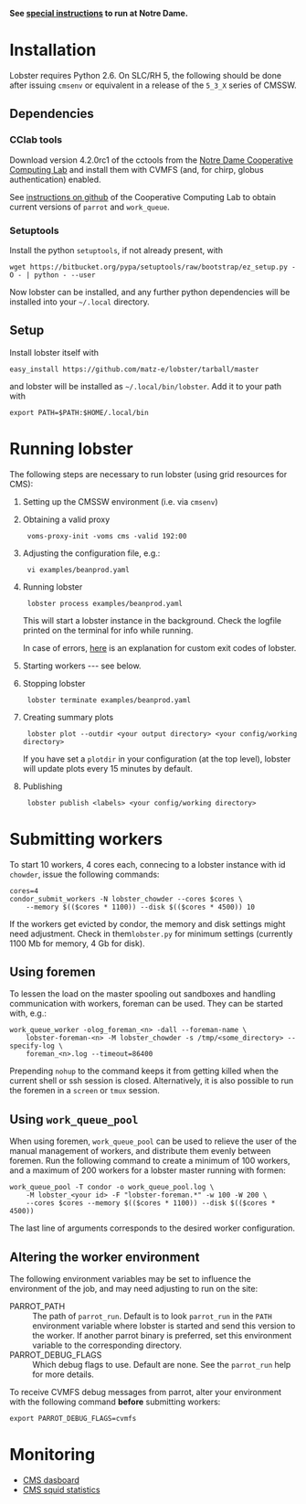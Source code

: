 **See [special instructions](doc/ND.md) to run at Notre Dame.**

# Installation

Lobster requires Python 2.6.  On SLC/RH 5, the following should be done
after issuing `cmsenv` or equivalent in a release of the `5_3_X` series of
CMSSW.

## Dependencies

### CClab tools

Download version 4.2.0rc1 of the cctools from the [Notre Dame Cooperative
Computing Lab](http://www3.nd.edu/~ccl/software/download.shtml) and install
them with CVMFS (and, for chirp, globus authentication) enabled.

See [instructions on github](https://github.com/cooperative-computing-lab/cctools)
of the Cooperative Computing Lab to obtain current versions of `parrot` and
`work_queue`.

### Setuptools

Install the python `setuptools`, if not already present, with

    wget https://bitbucket.org/pypa/setuptools/raw/bootstrap/ez_setup.py -O - | python - --user

Now lobster can be installed, and any further python dependencies will be
installed into your `~/.local` directory.

## Setup

Install lobster itself with

    easy_install https://github.com/matz-e/lobster/tarball/master

and lobster will be installed as `~/.local/bin/lobster`.  Add it to your
path with

    export PATH=$PATH:$HOME/.local/bin

# Running lobster

The following steps are necessary to run lobster (using grid resources for
CMS):

1. Setting up the CMSSW environment (i.e. via `cmsenv`)

2. Obtaining a valid proxy

        voms-proxy-init -voms cms -valid 192:00

3. Adjusting the configuration file, e.g.:

        vi examples/beanprod.yaml

4. Running lobster

        lobster process examples/beanprod.yaml

   This will start a lobster instance in the background.  Check the logfile
   printed on the terminal for info while running.

   In case of errors, [here](doc/ErrorCodes.md) is an explanation for
   custom exit codes of lobster.

5. Starting workers --- see below.

6. Stopping lobster

        lobster terminate examples/beanprod.yaml

7. Creating summary plots

        lobster plot --outdir <your output directory> <your config/working directory>

   If you have set a `plotdir` in your configuration (at the top level),
   lobster will update plots every 15 minutes by default.

8. Publishing

        lobster publish <labels> <your config/working directory>

# Submitting workers

To start 10 workers, 4 cores each, connecing to a lobster instance with id
`chowder`, issue the following commands:

    cores=4
    condor_submit_workers -N lobster_chowder --cores $cores \
        --memory $(($cores * 1100)) --disk $(($cores * 4500)) 10

If the workers get evicted by condor, the memory and disk settings might need
adjustment.  Check in them`lobster.py` for minimum settings (currently 1100 Mb for
memory, 4 Gb for disk).

## Using foremen

To lessen the load on the master spooling out sandboxes and handling
communication with workers, foreman can be used.  They can be started with,
e.g.:

    work_queue_worker -olog_foreman_<n> -dall --foreman-name \
        lobster-foreman-<n> -M lobster_chowder -s /tmp/<some_directory> --specify-log \
        foreman_<n>.log --timeout=86400

Prepending `nohup` to the command keeps it from getting killed when the
current shell or ssh session is closed.  Alternatively, it is also possible
to run the foremen in a `screen` or `tmux` session.

## Using `work_queue_pool`

When using foremen, `work_queue_pool` can be used to relieve the user of
the manual management of workers, and distribute them evenly between
foremen.  Run the following command to create a minimum of 100 workers, and a
maximum of 200 workers for a lobster master running with formen:

    work_queue_pool -T condor -o work_queue_pool.log \
        -M lobster_<your id> -F "lobster-foreman.*" -w 100 -W 200 \
        --cores $cores --memory $(($cores * 1100)) --disk $(($cores * 4500))

The last line of arguments corresponds to the desired worker configuration.

## Altering the worker environment

The following environment variables may be set to influence the environment
of the job, and may need adjusting to run on the site:
<dl>
  <dt>PARROT_PATH</dt>
  <dd>The path of <code>parrot_run</code>.  Default is to look
  <code>parrot_run</code> in the <code>PATH</code> environment variable
  where lobster is started and send this version to the worker.  If another
  parrot binary is preferred, set this environment variable to the
  corresponding directory.</dd>

  <dt>PARROT_DEBUG_FLAGS</dt>
  <dd>Which debug flags to use.  Default are none.  See the <code>parrot_run</code>
  help for more details.</dd>
</dl>

To receive CVMFS debug messages from parrot, alter your environment with
the following command **before** submitting workers:

    export PARROT_DEBUG_FLAGS=cvmfs

# Monitoring

* [CMS dasboard](http://dashb-cms-job.cern.ch/dashboard/templates/web-job2/)
* [CMS squid statistics](http://wlcg-squid-monitor.cern.ch/snmpstats/indexcms.html)
